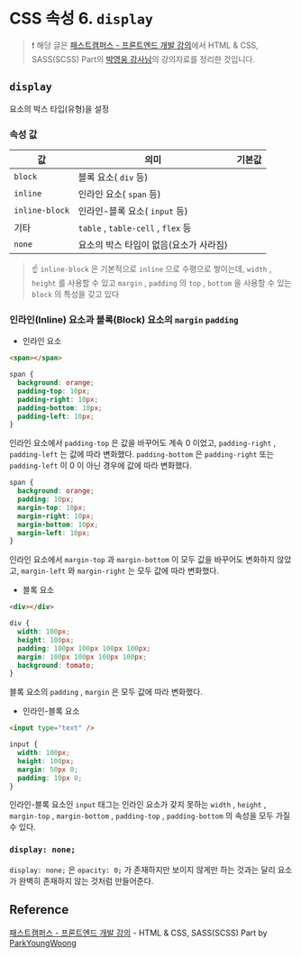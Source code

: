 # CSS 속성 6. `display`

> ❗️ 해당 글은 [패스트캠퍼스 - 프론트엔드 개발 강의](https://www.fastcampus.co.kr/dev_online_react/)에서 HTML & CSS, SASS(SCSS) Part의 [박영웅 강사님](https://github.com/ParkYoungWoong)의 강의자료를 정리한 것입니다.

## `display`

요소의 박스 타입(유형)을 설정

### 속성 값

| 값             | 의미                                   | 기본값 |
| -------------- | -------------------------------------- | ------ |
| `block`        | 블록 요소( `div` 등)                   |        |
| `inline`       | 인라인 요소( `span` 등)                |        |
| `inline-block` | 인라인-블록 요소( `input` 등)          |        |
| 기타           | `table` , `table-cell` , `flex` 등     |        |
| `none`         | 요소의 박스 타입이 없음(요소가 사라짐) |        |

> ☝️ `inline-block` 은 기본적으로 `inline` 으로 수평으로 쌓이는데, `width` , `height` 를 사용할 수 있고 `margin` , `padding` 의 `top` , `bottom` 을 사용할 수 있는 `block` 의 특성을 갖고 있다

### 인라인(Inline) 요소과 블록(Block) 요소의 `margin` `padding`

- 인라인 요소

```html
<span></span>
```

```css
span {
  background: orange;
  padding-top: 10px;
  padding-right: 10px;
  padding-bottom: 10px;
  padding-left: 10px;
}
```

인라인 요소에서 `padding-top` 은 값을 바꾸어도 계속 0 이었고, `padding-right` , `padding-left` 는 값에 따라 변화했다. `padding-bottom` 은 `padding-right` 또는 `padding-left` 이 0 이 아닌 경우에 값에 따라 변화했다.

```css
span {
  background: orange;
  padding: 10px;
  margin-top: 10px;
  margin-right: 10px;
  margin-bottom: 10px;
  margin-left: 10px;
}
```

인라인 요소에서 `margin-top` 과 `margin-bottom` 이 모두 값을 바꾸어도 변화하지 않았고, `margin-left` 와 `margin-right` 는 모두 값에 따라 변화했다.

- 블록 요소

```html
<div></div>
```

```css
div {
  width: 100px;
  height: 100px;
  padding: 100px 100px 100px 100px;
  margin: 100px 100px 100px 100px;
  background: tomato;
}
```

블록 요소의 `padding` , `margin` 은 모두 값에 따라 변화했다.

- 인라인-블록 요소

```html
<input type="text" />
```

```css
input {
  width: 100px;
  height: 100px;
  margin: 50px 0;
  padding: 10px 0;
}
```

인라인-블록 요소인 `input` 태그는 인라인 요소가 갖지 못하는 `width` , `height` , `margin-top` , `margin-bottom` , `padding-top` , `padding-bottom` 의 속성을 모두 가질 수 있다.

### `display: none;`

`display: none;` 은 `opacity: 0;` 가 존재하지만 보이지 않게만 하는 것과는 달리 요소가 완벽히 존재하지 않는 것처럼 만들어준다.

## Reference

[패스트캠퍼스 - 프론트엔드 개발 강의](https://www.fastcampus.co.kr/dev_online_react/) - HTML & CSS, SASS(SCSS) Part by [ParkYoungWoong](https://github.com/ParkYoungWoong)
